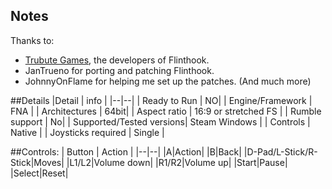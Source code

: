 ## Notes
Thanks to:
* [Trubute Games](https://store.steampowered.com/developer/tributegames), the developers of Flinthook.
* JanTrueno for porting and patching Flinthook.
* JohnnyOnFlame for helping me set up the patches. (And much more)

##Details
|Detail  | info |
|--|--|
| Ready to Run | NO|
| Engine/Framework | FNA |
| Architectures | 64bit|
| Aspect ratio | 16:9 or stretched FS |
| Rumble support | No|
| Supported/Tested versions| Steam Windows | 
| Controls | Native |
| Joysticks required | Single |

##Controls:
| Button | Action |
|--|--| 
|A|Action|
|B|Back|
|D-Pad/L-Stick/R-Stick|Moves|
|L1/L2|Volume down|
|R1/R2|Volume up|
|Start|Pause|
|Select|Reset|


